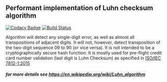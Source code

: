 ## Performant implementation of Luhn checksum algorithm

[![Codacy Badge](https://api.codacy.com/project/badge/Grade/d991ff72a806434184dfd5b756fd0fd4)](https://www.codacy.com/app/jan-cajthaml/luhn?utm_source=github.com&amp;utm_medium=referral&amp;utm_content=jancajthaml-scala/luhn&amp;utm_campaign=Badge_Grade) [![Build Status](https://travis-ci.org/jancajthaml-scala/luhn.svg?branch=master)](https://travis-ci.org/jancajthaml-scala/luhn)

Algorithm will detect any single-digit error, as well as almost all transpositions of adjacent digits. It will not, however, detect transposition of the two-digit sequence 09 to 90 (or vice versa). It is not intended to be a cryptographically secure hash function. It is mostly used for pre-flight credit card number validation (last digit is Luhn Checksum) as specified in [ISO/IEC 7812-1:2015](http://www.iso.org/iso/catalogue_detail?csnumber=66011)

##### for more details see https://en.wikipedia.org/wiki/Luhn_algorithm

